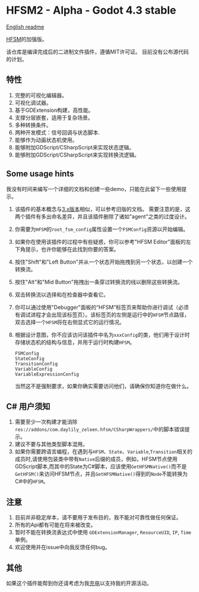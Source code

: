 # HFSM2 - Alpha - Godot 4.3 stable

[English readme](README.md)

[HFSM](https://github.com/Daylily-Zeleen/HierarchicalFiniteStateMachine)的加强版。

该仓库是编译完成后的二进制文件插件，遵循MIT许可证。
目前没有公布源代码的计划。

## 特性

1. 完整的可视化编辑器。
2. 可视化调试器。
3. 基于GDExtension构建，高性能。
4. 支撑分层嵌套，适用于复杂场景。
5. 多种转换条件。
6. 两种开发模式：信号回调与状态脚本.
7. 能够作为动画状态机使用。
8. 能够附加GDScript/CSharpScript来实现状态逻辑。
9. 能够附加GDScript/CSharpScript来实现转换流逻辑。

## Some usage hints

我没有时间来编写一个详细的文档和创建一些demo，只能在此留下一些使用提示。

1. 该插件的基本概念与[3.x版本](https://github.com/Daylily-Zeleen/HierarchicalFiniteStateMachine)相似，可以参考旧版的文档。
    需要注意的是，这两个插件有多出命名差异，并且该插件删除了诸如"agent"之类的过度设计。
2. 你需要为`HFSM`的`root_fsm_config`属性设置一个`FSMConfig`资源以开始编辑。
3. 如果你在使用该插件的过程中有些疑惑，你可以参考"HFSM Editor"面板的左下角提示，也许你能够在此找到你要的答案。
4. 按住"Shift"和"Left Button"并从一个状态开始拖拽到另一个状态，以创建一个转换流。
5. 按住"Alt"和"Mid Button"拖拽出一条穿过转换流的线以删除这些转换流。
6. 双击转换流以选择和在检查器中查看它。
7. 你可以通过使用"Debugger"面板的“HFSM”标签页来帮助你进行调试（必须有调试进程才会出现该标签页）。该标签页的左侧是运行中的`HFSM`节点路径，双击选择一个`HFSM`将在右侧显式它的运行情况。
8. 根据设计意图，你不应该访问该插件中名为`xxxConfig`的类，他们用于设计时存储状态机的结构与信息，并用于运行时构建`HFSM`。

    ``` GDScript
    FSMConfig
    StateConfig
    TransitionConfig
    VariableConfig
    VariableExpressionConfig
    ```

    当然这不是强制要求，如果你确实需要访问他们，请确保你知道你在做什么。

## C# 用户须知

1. 需要至少一次构建才能消除`res://addons/com.daylily_zeleen.hfsm/CSharpWrappers/`中的脚本错误提示。
2. 建议不要与其他类型脚本混用。
3. 如果你需要跨语言编程，在遇到与`HFSM`、`State`、`Variable`,`Transition`相关的成员时,请使用包装类中带有`Native`后缀的成员，例如，HFSM节点使用GDScript脚本,而其中的State为C#脚本，应该使用`GetHFSMNative()`而不是`GetHFSM()`来访问HFSM节点，并且`GetHFSMNative()`得到的`Node`不能转换为C#中的`HFSM`。

## 注意

1. 目前并非稳定岸本，请不要用于发布目的，我不能对可靠性做任何保证。
2. 所有的Api都有可能在将来被改变。
3. 暂时不能在转换流表达式中使用 `GDExtensionManager`, `ResourceUID`, `IP`, `Time` 单例。
4. 欢迎使用并在issue中向我反馈任何bug。

## 其他

如果这个插件能帮到你还请考虑为我[充电](https://afdian.com/a/Daylily-Zeleen)以支持我的开源活动。
